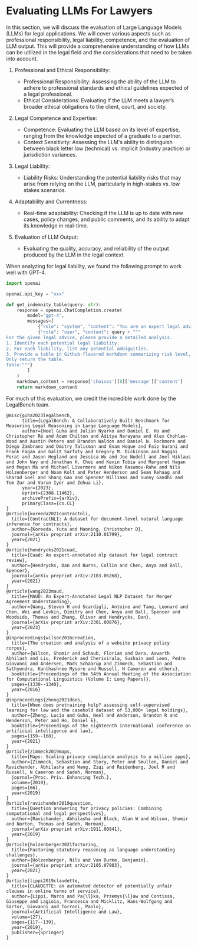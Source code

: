 # Evaluating LLMs For Lawyers

In this section, we will discuss the evaluation of Large Language Models (LLMs) for legal applications. We will cover various aspects such as professional responsibility, legal liability, competence, and the evaluation of LLM output. This will provide a comprehensive understanding of how LLMs can be utilized in the legal field and the considerations that need to be taken into account.


1. Professional and Ethical Responsibility:
   - Professional Responsibility: Assessing the ability of the LLM to adhere to professional standards and ethical guidelines expected of a legal professional.
   - Ethical Considerations: Evaluating if the LLM meets a lawyer’s broader ethical obligations to the client, court, and society.

2. Legal Competence and Expertise:
   - Competence: Evaluating the LLM based on its level of expertise, ranging from the knowledge expected of a graduate to a partner.
   - Context Sensitivity: Assessing the LLM's ability to distinguish between black letter law (technical) vs. implicit (industry practice) or jurisdiction variances.

3. Legal Liability:
   - Liability Risks: Understanding the potential liability risks that may arise from relying on the LLM, particularly in high-stakes vs. low stakes scenarios.

4. Adaptability and Currentness:
   - Real-time adaptability: Checking if the LLM is up to date with new cases, policy changes, and public comments, and its ability to adapt its knowledge in real-time.

5. Evaluation of LLM Output:
   - Evaluating the quality, accuracy, and reliability of the output produced by the LLM in the legal context.

When analyzing for legal liability, we found the following prompt to work well with GPT-4. 

```python
import openai

openai.api_key = "xxx"

def get_indemnity_table(query: str):
    response = openai.ChatCompletion.create(
        model="gpt-4",
        messages=[
            {"role": "system", "content": "You are an expert legal advisor."},
            {"role": "user", "content": query + """
For the given legal advice, please provide a detailed analysis. 
1. Identify each potential legal liability.
2. For each liability, list any potential ambiguities.
3. Provide a table in Github-flavored markdown summarizing risk level, liability, its ambiguities, and detailed associated penalties including amount of dollar damage and potential jail time if applicable for the lawyer giving the advice if they get it wrong.
Only return the table.
Table:"""}
        ]
    )
    markdown_content = response['choices'][0]['message']['content']
    return markdown_content

```

For much of this evaluation, we credit the incredible work done by the LegalBench team.

```
@misc{guha2023legalbench,
      title={LegalBench: A Collaboratively Built Benchmark for Measuring Legal Reasoning in Large Language Models}, 
      author={Neel Guha and Julian Nyarko and Daniel E. Ho and Christopher Ré and Adam Chilton and Aditya Narayana and Alex Chohlas-Wood and Austin Peters and Brandon Waldon and Daniel N. Rockmore and Diego Zambrano and Dmitry Talisman and Enam Hoque and Faiz Surani and Frank Fagan and Galit Sarfaty and Gregory M. Dickinson and Haggai Porat and Jason Hegland and Jessica Wu and Joe Nudell and Joel Niklaus and John Nay and Jonathan H. Choi and Kevin Tobia and Margaret Hagan and Megan Ma and Michael Livermore and Nikon Rasumov-Rahe and Nils Holzenberger and Noam Kolt and Peter Henderson and Sean Rehaag and Sharad Goel and Shang Gao and Spencer Williams and Sunny Gandhi and Tom Zur and Varun Iyer and Zehua Li},
      year={2023},
      eprint={2308.11462},
      archivePrefix={arXiv},
      primaryClass={cs.CL}
}
@article{koreeda2021contractnli,
  title={ContractNLI: A dataset for document-level natural language inference for contracts},
  author={Koreeda, Yuta and Manning, Christopher D},
  journal={arXiv preprint arXiv:2110.01799},
  year={2021}
}
@article{hendrycks2021cuad,
  title={Cuad: An expert-annotated nlp dataset for legal contract review},
  author={Hendrycks, Dan and Burns, Collin and Chen, Anya and Ball, Spencer},
  journal={arXiv preprint arXiv:2103.06268},
  year={2021}
}
@article{wang2023maud,
  title={MAUD: An Expert-Annotated Legal NLP Dataset for Merger Agreement Understanding},
  author={Wang, Steven H and Scardigli, Antoine and Tang, Leonard and Chen, Wei and Levkin, Dimitry and Chen, Anya and Ball, Spencer and Woodside, Thomas and Zhang, Oliver and Hendrycks, Dan},
  journal={arXiv preprint arXiv:2301.00876},
  year={2023}
}
@inproceedings{wilson2016creation,
  title={The creation and analysis of a website privacy policy corpus},
  author={Wilson, Shomir and Schaub, Florian and Dara, Aswarth Abhilash and Liu, Frederick and Cherivirala, Sushain and Leon, Pedro Giovanni and Andersen, Mads Schaarup and Zimmeck, Sebastian and Sathyendra, Kanthashree Mysore and Russell, N Cameron and others},
  booktitle={Proceedings of the 54th Annual Meeting of the Association for Computational Linguistics (Volume 1: Long Papers)},
  pages={1330--1340},
  year={2016}
}
@inproceedings{zheng2021does,
  title={When does pretraining help? assessing self-supervised learning for law and the casehold dataset of 53,000+ legal holdings},
  author={Zheng, Lucia and Guha, Neel and Anderson, Brandon R and Henderson, Peter and Ho, Daniel E},
  booktitle={Proceedings of the eighteenth international conference on artificial intelligence and law},
  pages={159--168},
  year={2021}
}
@article{zimmeck2019maps,
  title={Maps: Scaling privacy compliance analysis to a million apps},
  author={Zimmeck, Sebastian and Story, Peter and Smullen, Daniel and Ravichander, Abhilasha and Wang, Ziqi and Reidenberg, Joel R and Russell, N Cameron and Sadeh, Norman},
  journal={Proc. Priv. Enhancing Tech.},
  volume={2019},
  pages={66},
  year={2019}
}
@article{ravichander2019question,
  title={Question answering for privacy policies: Combining computational and legal perspectives},
  author={Ravichander, Abhilasha and Black, Alan W and Wilson, Shomir and Norton, Thomas and Sadeh, Norman},
  journal={arXiv preprint arXiv:1911.00841},
  year={2019}
}
@article{holzenberger2021factoring,
  title={Factoring statutory reasoning as language understanding challenges},
  author={Holzenberger, Nils and Van Durme, Benjamin},
  journal={arXiv preprint arXiv:2105.07903},
  year={2021}
}
@article{lippi2019claudette,
  title={CLAUDETTE: an automated detector of potentially unfair clauses in online terms of service},
  author={Lippi, Marco and Pa{\l}ka, Przemys{\l}aw and Contissa, Giuseppe and Lagioia, Francesca and Micklitz, Hans-Wolfgang and Sartor, Giovanni and Torroni, Paolo},
  journal={Artificial Intelligence and Law},
  volume={27},
  pages={117--139},
  year={2019},
  publisher={Springer}
}
```

